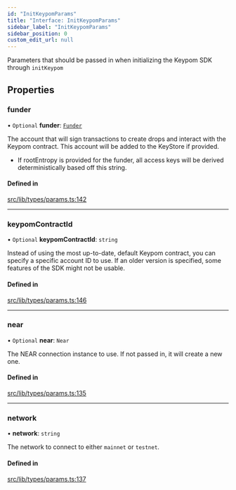```yaml
---
id: "InitKeypomParams"
title: "Interface: InitKeypomParams"
sidebar_label: "InitKeypomParams"
sidebar_position: 0
custom_edit_url: null
---
```


Parameters that should be passed in when initializing the Keypom SDK through `initKeypom`

## Properties

### funder

• `Optional` **funder**: [`Funder`](Funder.md)

The account that will sign transactions to create drops and interact with the Keypom contract. This account will be added to the KeyStore if provided.
   * If rootEntropy is provided for the funder, all access keys will be derived deterministically based off this string.

#### Defined in

[src/lib/types/params.ts:142](https://github.com/keypom/keypom-js/blob/8c566df/src/lib/types/params.ts#L142)

___

### keypomContractId

• `Optional` **keypomContractId**: `string`

Instead of using the most up-to-date, default Keypom contract, you can specify a specific account ID to use. If an older version is specified, some features of the SDK might not be usable.

#### Defined in

[src/lib/types/params.ts:146](https://github.com/keypom/keypom-js/blob/8c566df/src/lib/types/params.ts#L146)

___

### near

• `Optional` **near**: `Near`

The NEAR connection instance to use. If not passed in, it will create a new one.

#### Defined in

[src/lib/types/params.ts:135](https://github.com/keypom/keypom-js/blob/8c566df/src/lib/types/params.ts#L135)

___

### network

• **network**: `string`

The network to connect to either `mainnet` or `testnet`.

#### Defined in

[src/lib/types/params.ts:137](https://github.com/keypom/keypom-js/blob/8c566df/src/lib/types/params.ts#L137)
